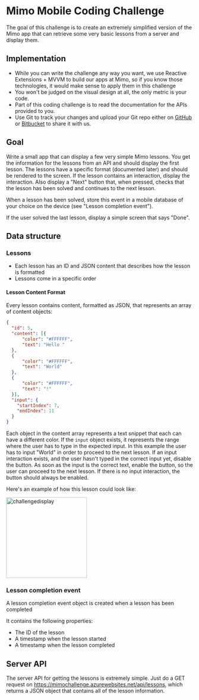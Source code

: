 # Mimo Mobile Coding Challenge

The goal of this challenge is to create an extremely simplified version of the Mimo app that can retrieve some very basic lessons from a server and display them.

## Implementation

- While you can write the challenge any way you want, we use Reactive Extensions + MVVM to build our apps at Mimo, so if you know those technologies, it would make sense to apply them in this challenge
- You won't be judged on the visual design at all, the only metric is your code.
- Part of this coding challenge is to read the documentation for the APIs provided to you.
- Use Git to track your changes and upload your Git repo either on [GitHub](https://github.com) or [Bitbucket](https://bitbucket.com) to share it with us.

## Goal

Write a small app that can display a few very simple Mimo lessons. You get the information for the lessons from an API and should display the first lesson. The lessons have a specific format (documented later) and should be rendered to the screen. If the lesson contains an interaction, display the interaction. Also display a "Next" button that, when pressed, checks that the lesson has been solved and continues to the next lesson.

When a lesson has been solved, store this event in a mobile database of your choice on the device (see "Lesson completion event").

If the user solved the last lesson, display a simple screen that says "Done".

## Data structure

### Lessons

- Each lesson has an ID and JSON content that describes how the lesson is formatted
- Lessons come in a specific order

#### Lesson Content Format

Every lesson contains content, formatted as JSON, that represents an array of content objects:

```json
{
  "id": 5,
  "content": [{
      "color": "#FFFFFF",
      "text": "Hello "
  },
  {
      "color": "#FFFFFF",
      "text": "World"
  },
  {
      "color": "#FFFFFF",
      "text": "!"
  }],
  "input": {
    "startIndex": 7,
    "endIndex": 11
  }
}
```

Each object in the content array represents a text snippet that each can have a different color. If the `input` object exists, it represents the range where the user has to type in the expected input. In this example the user has to input "World" in order to proceed to the next lesson. If an input interaction exists, and the user hasn't typed in the correct input yet, disable the button. As soon as the input is the correct text, enable the button, so the user can proceed to the next lesson. If there is no input interaction, the button should always be enabled.

Here's an example of how this lesson could look like:

<img width="217" alt="challengedisplay" src="https://user-images.githubusercontent.com/964691/39253366-fe542ad0-48a7-11e8-98c4-8e1c2c6a470d.PNG">

### Lesson completion event

A lesson completion event object is created when a lesson has been completed

It contains the following properties:
- The ID of the lesson
- A timestamp when the lesson started
- A timestamp when the lesson completed

## Server API

The server API for getting the lessons is extremely simple. Just do a GET request on https://mimochallenge.azurewebsites.net/api/lessons, which returns a JSON object that contains all of the lesson information.


